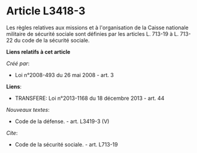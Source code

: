 # Article L3418-3

Les règles relatives aux missions et à l'organisation de la Caisse nationale militaire de sécurité sociale sont définies par
les articles L. 713-19 à L. 713-22 du code de la sécurité sociale.

**Liens relatifs à cet article**

_Créé par_:

  - Loi n°2008-493 du 26 mai 2008 - art. 3

**Liens**:

  - TRANSFERE: Loi n°2013-1168 du 18 décembre 2013 - art. 44

_Nouveaux textes_:

  - Code de la défense. - art. L3419-3 (V)

_Cite_:

  - Code de la sécurité sociale. - art. L713-19
